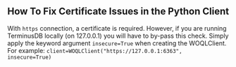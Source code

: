 ## How To Fix Certificate Issues in the Python Client

With `https` connection, a certificate is required. However, if you are running TerminusDB locally (on 127.0.0.1) you will have to by-pass this check. Simply apply the keyword argument `insecure=True` when creating the WOQLClient. For example: `client=WOQLClient("https://127.0.0.1:6363", insecure=True)`
